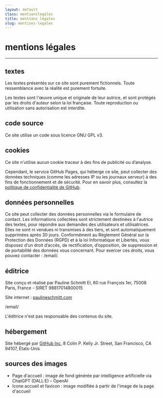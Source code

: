 ```yaml
---
layout: default
class: mentionslegales
title: mentions légales
slug: mentions-legales
---
```


# mentions légales
---

## textes

Les textes présentés sur ce site sont purement fictionnels. Toute ressemblance avec la réalité est purement fortuite.

Les textes sont l'œuvre unique et originale de leur autrice, et sont protégés par les droits d'auteur selon la loi française. Toute reproduction ou utilisation sans autorisation est interdite.

## code source

Ce site utilise un code sous licence GNU GPL v3.

## cookies

Ce site n'utilise aucun cookie traceur à des fins de publicité ou d’analyse.

Cependant, le service GitHub Pages, qui héberge ce site, peut collecter des données techniques (comme les adresses IP ou les journaux serveur) à des fins de fonctionnement et de sécurité. Pour en savoir plus, consultez la [politique de confidentialité de GitHub](https://docs.github.com/fr/site-policy/privacy-policies/github-privacy-statement).

## données personnelles

Ce site peut collecter des données personnelles via le formulaire de contact. Les informations collectées sont strictement destinées à l'autrice des textes, pour répondre aux demandes des utilisateurs et utilisatrices. Elles ne sont ni vendues ni transmises à des tiers, et sont automatiquement supprimées après 30 jours.
Conformément au Règlement Général sur la Protection des Données (RGPD) et à la loi Informatique et Libertés, vous disposez d’un droit d’accès, de rectification, d’opposition, de suppression et de portabilité des données vous concernant.
Pour exercer ces droits, vous pouvez contacter : /email/.

## éditrice

Site conçu et réalisé par Pauline Schmitt EI, 60 rue François 1er, 75008 Paris, France - SIRET 98817014800015

Site internet : [paulineschmitt.com](https://www.paulineschmitt.com)

/email/

L'éditrice n'est pas responsable des contenus du site.

## hébergement

Site hébergé par [GitHub Inc](https://pages.github.com), 8 Colin P. Kelly Jr. Street, San Francisco, CA 94107, États-Unis

## sources des images

- Page d'accueil : image de fond générée par intelligence artificielle via ChatGPT (DALL·E) – OpenAI
- Icone accueil et favicon : image modifiée à partir de l'image de la page d'accueil
